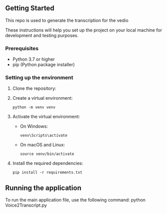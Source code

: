 ## Getting Started
This repo is used to generate the transcription for the vedio

These instructions will help you set up the project on your local machine for development and testing purposes.

### Prerequisites

- Python 3.7 or higher
- pip (Python package installer)

### Setting up the environment

1. Clone the repository:

2. Create a virtual environment:
   ```
   python -m venv venv
   ```

3. Activate the virtual environment:
   - On Windows:
     ```
     venv\Scripts\activate
     ```
   - On macOS and Linux:
     ```
     source venv/bin/activate
     ```

4. Install the required dependencies:
   ```
   pip install -r requirements.txt
   ```

## Running the application

To run the main application file, use the following command:
python Voice2Transcript.py

